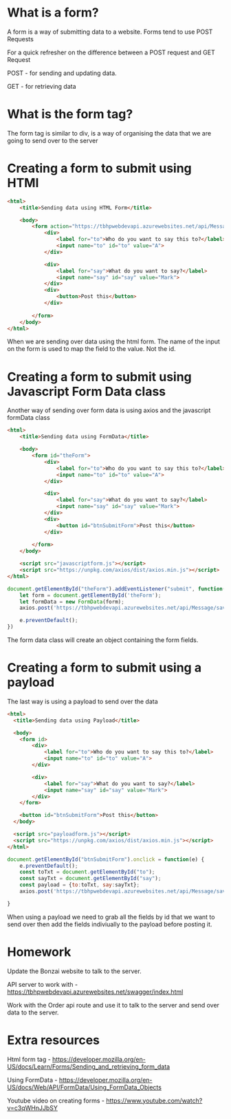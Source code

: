 # What is a form?

A form is a way of submitting data to a website. Forms tend to use POST Requests 

For a quick refresher on the difference between a POST request and GET Request

POST - for sending and updating data.

GET - for retrieving data

# What is the form tag?

The form tag is similar to div, is a way of organising the data that we are going to send over to the server

# Creating a form to submit using HTMl

```html
<html>
    <title>Sending data using HTML Form</title>

    <body>
        <form action="https://tbhpwebdevapi.azurewebsites.net/api/Message/save" method="POST">
            <div>
                <label for="to">Who do you want to say this to?</label>
                <input name="to" id="to" value="A">
            </div>

            <div>
                <label for="say">What do you want to say?</label>
                <input name="say" id="say" value="Mark">
            </div>
            <div>
                <button>Post this</button>
            </div>
            
        </form>
    </body>
</html>
```
When we are sending over data using the html form. The name of the input on the form is used to map the field to the value. Not the id.


# Creating a form to submit using Javascript Form Data class

Another way of sending over form data is using axios and the javascript formData class

```html
<html>
    <title>Sending data using FormData</title>

    <body>
        <form id="theForm">
            <div>
                <label for="to">Who do you want to say this to?</label>
                <input name="to" id="to" value="A">
            </div>

            <div>
                <label for="say">What do you want to say?</label>
                <input name="say" id="say" value="Mark">
            </div>
            <div>
                <button id="btnSubmitForm">Post this</button>
            </div>
            
        </form>
    </body>

    <script src="javascriptform.js"></script>
    <script src="https://unpkg.com/axios/dist/axios.min.js"></script>
</html>
```

```js
document.getElementById("theForm").addEventListener("submit", function(e) {
    let form = document.getElementById('theForm');
    let formData = new FormData(form);
    axios.post('https://tbhpwebdevapi.azurewebsites.net/api/Message/save', formData);

    e.preventDefault();
})
```

The form data class will create an object containing the form fields.

# Creating a form to submit using a payload

The last way is using a payload to send over the data

```html
<html>
  <title>Sending data using Payload</title>

  <body>
    <form id>
        <div>
            <label for="to">Who do you want to say this to?</label>
            <input name="to" id="to" value="A">
        </div>

        <div>
            <label for="say">What do you want to say?</label>
            <input name="say" id="say" value="Mark">
        </div>
    </form>

    <button id="btnSubmitForm">Post this</button>
  </body>

  <script src="payloadform.js"></script>
  <script src="https://unpkg.com/axios/dist/axios.min.js"></script>
</html>
```

```js
document.getElementById("btnSubmitForm").onclick = function(e) {
    e.preventDefault();
    const toTxt = document.getElementById("to");
    const sayTxt = document.getElementById("say");
    const payload = {to:toTxt, say:sayTxt};
    axios.post('https://tbhpwebdevapi.azurewebsites.net/api/Message/save', payload);

}
```

When using a payload we need to grab all the fields by id that we want to send over then add the fields indiviually to the payload before posting it.

# Homework

Update the Bonzai website to talk to the server.

API server to work with -  https://tbhpwebdevapi.azurewebsites.net/swagger/index.html

Work with the Order api route and use it to talk to the server and send over data to the server.

# Extra resources 
Html form tag - https://developer.mozilla.org/en-US/docs/Learn/Forms/Sending_and_retrieving_form_data

Using FormData - https://developer.mozilla.org/en-US/docs/Web/API/FormData/Using_FormData_Objects

Youtube video on creating forms - https://www.youtube.com/watch?v=c3qWHnJJbSY


